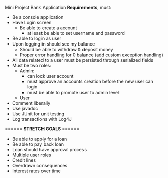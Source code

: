 Mini Project Bank Application **Requirements**, must:
- Be a console application  
- Have Login screen  
  - Be able to create a account  
	- at least be able to set username and password  
- Be able to login as user  
- Upon logging in should see my balance   
	- Should be able to withdraw & deposit money  
	- Proper error handling for 0 balance (add custom exception handling)  
- All data related to a user must be persisted through serialized fields   
- Must be two roles:  
	- Admin:   
		- can lock user account  
		- must approve an accounts creation before the new user can login  
		- must be able to promote user to admin level  
	- User  
- Comment liberally  
- Use javadoc  
- Use JUnit for unit testing   
- Log transactions with Log4J  
  
====== **STRETCH GOALS** ======  
  
- Be able to apply for a loan  
- Be able to pay back loan  
- Loan should have approval process  
- Multiple user roles  
- Credit lines   
- Overdrawn consequences   
- Interest rates over time  
				
			
